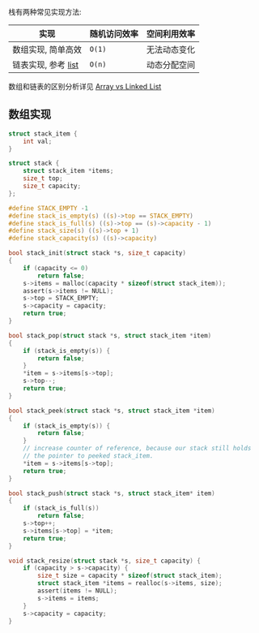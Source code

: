 栈有两种常见实现方法:

| 实现                                         | 随机访问效率 | 空间利用效率 |
| -------------------------------------------- | ------------ | ------------ |
| 数组实现, 简单高效                           | `O(1)`       | 无法动态变化 |
| 链表实现, 参考 [list](list.md) | `O(n)`       | 动态分配空间             |

数组和链表的区别分析详见 [Array vs Linked List](linked%20list%20or%20array.md)

## 数组实现

```c
struct stack_item {
	int val;
} 

struct stack {
	struct stack_item *items;
	size_t top;
	size_t capacity;
};

#define STACK_EMPTY -1
#define stack_is_empty(s) ((s)->top == STACK_EMPTY)
#define stack_is_full(s) ((s)->top == (s)->capacity - 1)
#define stack_size(s) ((s)->top + 1)
#define stack_capacity(s) ((s)->capacity)

bool stack_init(struct stack *s, size_t capacity)
{
	if (capacity <= 0)
		return false;
	s->items = malloc(capacity * sizeof(struct stack_item));	
	assert(s->items != NULL);
	s->top = STACK_EMPTY;
	s->capacity = capacity;
	return true;
}

bool stack_pop(struct stack *s, struct stack_item *item) 
{
	if (stack_is_empty(s)) {
		return false;
	}
	*item = s->items[s->top];
	s->top--;
	return true;
}

bool stack_peek(struct stack *s, struct stack_item *item)
{
	if (stack_is_empty(s)) {
		return false;
	}
	// increase counter of reference, because our stack still holds 
	// the pointer to peeked stack_item.
	*item = s->items[s->top];
	return true;
}

bool stack_push(struct stack *s, struct stack_item* item) 
{
	if (stack_is_full(s))
		return false;
	s->top++;
	s->items[s->top] = *item;
	return true;
}

void stack_resize(struct stack *s, size_t capacity) {
	if (capacity > s->capacity) {
		size_t size = capacity * sizeof(struct stack_item);
		struct stack_item *items = realloc(s->items, size); 
		assert(items != NULL);
		s->items = items;
	}
	s->capacity = capacity;
}
```


